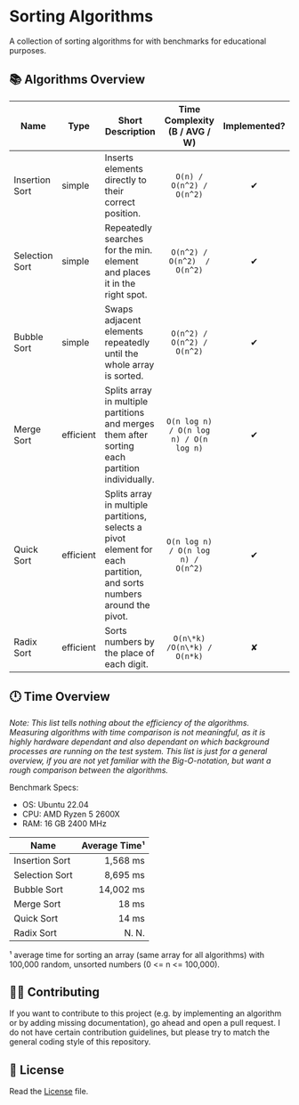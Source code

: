 # Sorting Algorithms

A collection of sorting algorithms for with benchmarks for educational purposes.

## 📚 Algorithms Overview

| Name           | Type      | Short Description                                                                                                    |   Time Complexity <br/> (B / AVG / W)    |  Implemented?  |
|----------------|-----------|----------------------------------------------------------------------------------------------------------------------|:----------------------------------------:|:--------------:|
| Insertion Sort | simple    | Inserts elements directly to their correct position.                                                                 |         `O(n) / O(n^2) / O(n^2)`         |       ✔        |
| Selection Sort | simple    | Repeatedly searches for the min. element and places it in the right spot.                                            |       `O(n^2) / O(n^2)  / O(n^2)`        |       ✔        |
| Bubble Sort    | simple    | Swaps adjacent elements repeatedly until the whole array is sorted.                                                  |        `O(n^2) / O(n^2) / O(n^2)`        |       ✔        |
| Merge Sort     | efficient | Splits array in multiple partitions and merges them after sorting each partition individually.                       |  `O(n log n) / O(n log n) / O(n log n)`  |       ✔        |
| Quick Sort     | efficient | Splits array in multiple partitions, selects a pivot element for each partition, and sorts numbers around the pivot. |    `O(n log n) / O(n log n) / O(n^2)`    |       ✔        |
| Radix Sort     | efficient | Sorts numbers by the place of each digit.                                                                            |       `O(n\*k) /O(n\*k) / O(n*k)`        |       ✘        |

## 🕛 Time Overview

*Note: This list tells nothing about the efficiency of the algorithms. Measuring algorithms with time comparison is not
meaningful, as it is highly hardware dependant and also dependant on which background processes are running on the test
system. This list is just for a general overview, if you are not yet familiar with the Big-O-notation, but want a rough
comparison between the algorithms.*

Benchmark Specs:

- OS: Ubuntu 22.04
- CPU: AMD Ryzen 5 2600X
- RAM: 16 GB 2400 MHz

| Name           | Average Time¹ |
|----------------|--------------:|
| Insertion Sort |      1,568 ms |
| Selection Sort |      8,695 ms |
| Bubble Sort    |     14,002 ms |
| Merge Sort     |         18 ms |
| Quick Sort     |         14 ms |
| Radix Sort     |         N. N. |

¹ average time for sorting an array (same array for all algorithms) with 100,000 random, unsorted numbers (0 <= n <= 100,000).

## 💁🏻 Contributing

If you want to contribute to this project (e.g. by implementing an algorithm or by adding missing documentation), go ahead and open a pull request. 
I do not have certain contribution guidelines, but please try to match the general coding style of this repository.

## 📖 License
Read the <a href="./LICENSE">License</a> file. 
